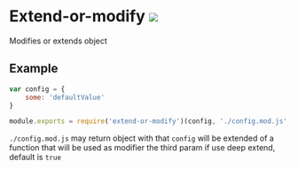 # Extend-or-modify ![](https://travis-ci.org/whitecolor/extend-or-modify.svg)
Modifies or extends object
 
## Example

```javascript
var config = {
    some: 'defaultValue'
}

module.exports = require('extend-or-modify')(config, './config.mod.js', false)

```

`./config.mod.js` may return object with that `config` will be extended of a function that will be used as modifier
the third param if use deep extend, default is `true`  
